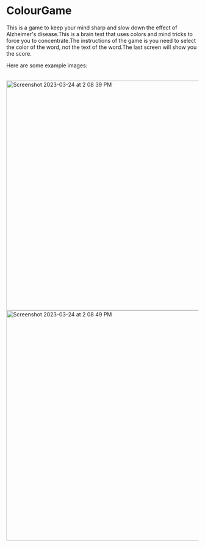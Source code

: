 # ColourGame

This is a game to keep your mind sharp and slow down the effect of Alzheimer's disease.This is a brain test that uses colors and mind tricks to force you to concentrate.The instructions of the game is you need to select the color of the word, not the text of the word.The last screen will show you the score.

Here are some example images:

<br>
<img width="601" alt="Screenshot 2023-03-24 at 2 08 39 PM" src="https://user-images.githubusercontent.com/65913005/227468471-c629f97b-0321-489e-9633-3037f3b8b693.png">
<br>

<img width="602" alt="Screenshot 2023-03-24 at 2 08 49 PM" src="https://user-images.githubusercontent.com/65913005/227468534-667b085b-d676-4078-af23-c483d7ceb6f1.png">
